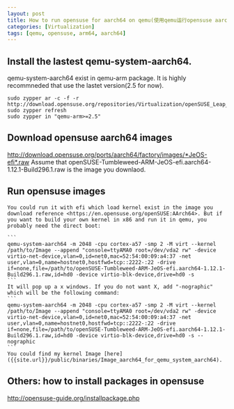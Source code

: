 ```yaml
---
layout: post
title: How to run opensuse for aarch64 on qemu(使用qemu运行opensuse aarch64)
categories: [Virtualization]
tags: [qemu, opensuse, arm64, aarch64]
---
```


Install the lastest qemu-system-aarch64.
----------------------------------------

qemu-system-aarch64 exist in qemu-arm package. It is highly recommneded that use the lastet version(2.5 for now).

```
sudo zypper ar -c -f -r http://download.opensuse.org/repositories/Virtualization/openSUSE_Leap_42.1/Virtualization.repo
sudo zypper refresh
sudo zypper in "qemu-arm>=2.5"
```

Download opensuse aarch64 images
--------------------------------

<http://download.opensuse.org/ports/aarch64/factory/images/*JeOS-efi*.raw>
Assume that openSUSE-Tumbleweed-ARM-JeOS-efi.aarch64-1.12.1-Build296.1.raw is the image you downlaod.

Run opensuse images
-------------------

    You could run it with efi which load kernel exist in the image you download reference <https://en.opensuse.org/openSUSE:AArch64>. But if you want to build your own kernel in x86 and run it in qemu, you probably need the direct boot:

    ```
    qemu-system-aarch64 -m 2048 -cpu cortex-a57 -smp 2 -M virt --kernel /path/to/Image --append "console=ttyAMA0 root=/dev/vda2 rw" -device virtio-net-device,vlan=0,id=net0,mac=52:54:00:09:a4:37 -net user,vlan=0,name=hostnet0,hostfwd=tcp::2222-:22 -drive if=none,file=/path/to/openSUSE-Tumbleweed-ARM-JeOS-efi.aarch64-1.12.1-Build296.1.raw,id=hd0 -device virtio-blk-device,drive=hd0 -s
    ```
    It will pop up a x windows. If you do not want X, add "-nographic" which will be the following command:
    ```
    qemu-system-aarch64 -m 2048 -cpu cortex-a57 -smp 2 -M virt --kernel /path/to/Image --append "console=ttyAMA0 root=/dev/vda2 rw" -device virtio-net-device,vlan=0,id=net0,mac=52:54:00:09:a4:37 -net user,vlan=0,name=hostnet0,hostfwd=tcp::2222-:22 -drive if=none,file=/path/to/openSUSE-Tumbleweed-ARM-JeOS-efi.aarch64-1.12.1-Build296.1.raw,id=hd0 -device virtio-blk-device,drive=hd0 -s --nographic
    ```
    You could find my kernel Image [here]({{site.url}}/public/binaries/Image_aarch64_for_qemu_system_aarch64).

Others: how to install packages in opensuse
------------------------------------
<http://opensuse-guide.org/installpackage.php>

